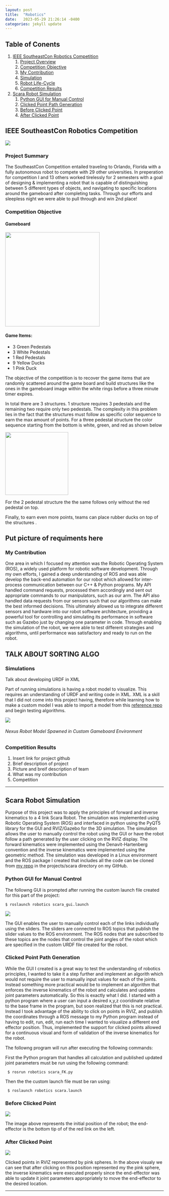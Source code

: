 ```yaml
---
layout: post
title:  "Robotics"
date:   2023-05-29 21:26:14 -0400
categories: jekyll update
---
```


## Table of Conents
1. [IEEE SoutheastCon Robotics Competition](#item-1)
    1. [Project Overview](#sub1-item-1)
    2. [Competition Objective](#sub1-item-2)
    2. [My Contribution](#sub1-item-3)
    3. [Simulation](#sub1-item4)
    4. [Robot Life-Cycle](#sub1-item-5)
    5. [Competition Results](#sub2-item-6)
2. [Scara Robot Simulation](#item-2)
    1. [Python GUI for Manual Control](#sub2-item-1)
    2. [Clicked Point Path Generation](#sub2-item-2)
    3. [Before Clicked Point](#sub2-item-3)
    4. [After Clicked Point](#sub2-item-4)

<a id="item-1"></a>
## IEEE SoutheastCon Robotics Competition

<img src= "https://suqjuan.github.io/docs/assets/img/workingActionShot.jpg" />

<a id="sub1-item-1"></a>
### Project Summary

The SoutheastCon Competition entailed traveling to Orlando, Florida with a fully autonomous robot to compete with 29 other universities. In preperation for competition I and 13 others worked tirelessly for 2 semesters with a goal of designing & implementing a robot that is capable of distinguishing between 5 different types of objects, and navigating to specific locations around the gameboard after completing tasks. Through our efforts and sleepless night we were able to pull through and win 2nd place!

<a id="sub1-item-2"></a>
### Competition Objective
#### Gameboard
<img src= "https://suqjuan.github.io/docs/assets/img/expoRobotCandid.JPG" width= "300" height = auto/>

#### Game Items:
- 3 Green Pedestals
- 3 White Pedestals
- 1 Red Pedestals
- 9 Yellow Ducks
- 1 Pink Duck

The objective of the competition is to recover the game items that are randomly scattered around the game board and build structures like the ones in the gameboard image within the white rings before a three minute timer expires.


In total there are 3 structures. 1 structure requires 3 pedestals and the remaining two require only two pedestals. The complexity in this problem lies in the fact that the structures must follow as specific color sequence to earn the max amount of points. For a three pedestal structure the color sequence starting from the bottom is white, green, and red as shown below


<img src= "https://suqjuan.github.io/docs/assets/img/compGoal.jpg" width= "200" height = auto/>

For the 2 pedestal structure the the same follows only without the red pedestal on top.

Finally, to earn even more points, teams can place rubber ducks on top of the structures .


## Put picture of requiments here

<a id="sub1-item-3"></a>
### My Contribution
One area in which I focused my attention was the Robotic Operating System (ROS), a widely used platform for robotic software development. Through my own efforts, I gained a deep understanding of ROS and was able develop the back-end automation for our robot which allowed for inter-process communication between our C++ & Python programs. My API handled command requests, processed them accordingly and sent out appropriate commands to our manipulators, such as our arm. The API also handled data requests from our sensors such that our algorithms can make the best informed decisions. This ultimately allowed us to integrate different sensors and hardware into our robot software architecture, providing a powerful tool for controlling and simulating its performance in software such as Gazebo just by changing one parameter in code. Through enabling the simulation of the robot, we were able to test different strategies and algorithms, until performance was satisfactory and ready to run on the robot.

## TALK ABOUT SORTING ALGO

### Simulations
Talk about developing URDF in XML

Part of running simulations is having a robot model to visualize. This requires an understanding of URDF and writing code in XML. XML is a skill that I did not come into this project having, therefore while learning how to make a custom model I was able to import a model from this [reference repo] and begin testing algorithms.

<img src= "https://suqjuan.github.io/docs/assets/img/gazeboSim.JPG"/>

###### Nexus Robot Model Spawned in Custom Gameboard Environment




<a id="sub1-item-3"></a>
### Competition Results



1. Insert link for project github
2. Brief description of project
2. Picture and breif description of team
3. What was my contribution
4. Competition

***

<a id="item-2"></a>
## Scara Robot Simulation
Purpose of this project was to apply the principles of forward and inverse kinematics to a 4 link Scara Robot. The simulation was implemented using Robotic Operating System (ROS) and interfaced in python using the PyQT5 library for the GUI and  RVIZ/Gazebo for the 3D simulation. The simulation allows the user to manually control the robot using the GUI or have the robot follow a path generated by the user clicking on the RVIZ display. The forward kinematics were implemented using the Denavit-Hartenberg convention and the inverse kinematics were implemented using the geometric method. The simulation was developed in a Linux environment and the ROS package I created that includes all the  code can be cloned from [my repo] in the projects/scara directory on my GitHub.

<a id="sub2-item-1"></a>
### Python GUI for Manual Control
The followng GUI is prompted after running the custom launch file created for this part of the project:

```$ roslaunch robotics scara_gui.launch```

<img src= "https://suqjuan.github.io/docs/assets/img/scaraGUI.png"/>

The GUI enables the user to manually control each of the links individually using the sliders. The sliders are connected to ROS topics that publish the slider values to the ROS environment. The ROS nodes that are subscribed to these topics are the nodes that control the joint angles of the robot which are specified in the custom URDF file created for the robot.

<a id="sub2-item-2"></a>
### Clicked Point Path Generation
While the GUI I created is a great way to test the understanding of robotics principles, I wanted to take it a step further and implement an algorith which would not require the user to manually input values for each of the joints. Instead something more practical would be to implement an algorithm that enforces the inverse kinematics of the robot and calculates and updates joint parameters automatically. So this is exactly what I did. I started with a python program where a user can input a desired x,y,z cooridinate relative to the base frame in the program, but soon realized that this is not practical. Instead I took advantage of the ability to click on points in RVIZ, and publish the coordinates through a ROS message to my Python program instead of having to edit, run, edit, run each time I wanted to visualize a different end effector position. Thus, implemented the support for clicked points allowed for a continuous visual and form of validation of the inverse kinematics for the robot.

The followng program will run after executing the following commands:

First the Python program that handles all calculation and published updated joint parameters must be run using the following command:

``` $ rosrun robotics scara_FK.py```

Then the the custom launch file must be ran using:

``` $ roslaunch robotics scara.launch```

<a id="sub2-item-3"></a>
### Before Clicked Point 
<img src= "https://suqjuan.github.io/docs/assets/img/scaraBefore.png" />

The image above represents the initial position of the robot; the end-effector is the bottom tip of of the red link on the left.

<a id="sub2-item-4"></a>
### After Clicked Point
<img src= "https://suqjuan.github.io/docs/assets/img/scaraAfter.png"/>

Clicked points in RVIZ represented by pink spheres. In the above visualy we can see that after clicking on this position represented my the pink sphere, the inverse kinematics were executed properly since the end-effector was able to update it joint parameters appropriately to move the end-effector to the desired location.

***
[group repo]:https://github.com/ronniecm/ieee-robotics-2023-code
[reference repo]:https://github.com/RBinsonB/nexus_4wd_mecanum_simulator
[my repo]:https://github.com/Suqjuan/robotics




